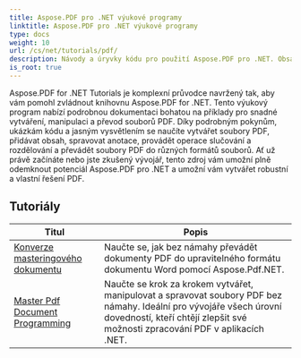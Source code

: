 ```yaml
---
title: Aspose.PDF pro .NET výukové programy
linktitle: Aspose.PDF pro .NET výukové programy
type: docs
weight: 10
url: /cs/net/tutorials/pdf/
description: Návody a úryvky kódu pro použití Aspose.PDF pro .NET. Obsahuje funkce, včetně vytváření, úprav, převodu, tisku a funkcí pro zpracování dokumentů PDF.
is_root: true
---
```


Aspose.PDF for .NET Tutorials je komplexní průvodce navržený tak, aby vám pomohl zvládnout knihovnu Aspose.PDF for .NET. Tento výukový program nabízí podrobnou dokumentaci bohatou na příklady pro snadné vytváření, manipulaci a převod souborů PDF. Díky podrobným pokynům, ukázkám kódu a jasným vysvětlením se naučíte vytvářet soubory PDF, přidávat obsah, spravovat anotace, provádět operace slučování a rozdělování a převádět soubory PDF do různých formátů souborů. Ať už právě začínáte nebo jste zkušený vývojář, tento zdroj vám umožní plně odemknout potenciál Aspose.PDF pro .NET a umožní vám vytvářet robustní a vlastní řešení PDF.

## Tutoriály
| Titul | Popis |
| --- | --- | 
| [Konverze masteringového dokumentu](./mastering-document-conversion/) | Naučte se, jak bez námahy převádět dokumenty PDF do upravitelného formátu dokumentu Word pomocí Aspose.Pdf.NET. |
| [Master Pdf Document Programming](./master-pdf-document-programming/) | Naučte se krok za krokem vytvářet, manipulovat a spravovat soubory PDF bez námahy. Ideální pro vývojáře všech úrovní dovedností, kteří chtějí zlepšit své možnosti zpracování PDF v aplikacích .NET. | 